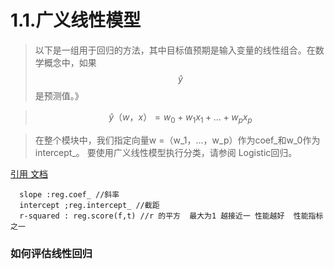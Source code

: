 # 1.1.广义线性模型

 > 以下是一组用于回归的方法，其中目标值预期是输入变量的线性组合。在数学概念中，如果$$\hat{y}$$是预测值。》

>$$
 \hat{y}（w，x）= w_0 + w_1 x_1 + ... + w_p x_p
$$


> 在整个模块中，我们指定向量w =（w_1，...，w_p）作为coef_和w_0作为intercept_。
   要使用广义线性模型执行分类，请参阅 Logistic回归。 



[引用 文档](http://scikit-learn.org/stable/modules/linear_model.html "sklearn 文档")
```
  slope :reg.coef_ //斜率
  intercept ;reg.intercept_ //截距
  r-squared : reg.score(f,t) //r 的平方  最大为1 越接近一 性能越好  性能指标之一
```

### 如何评估线性回归